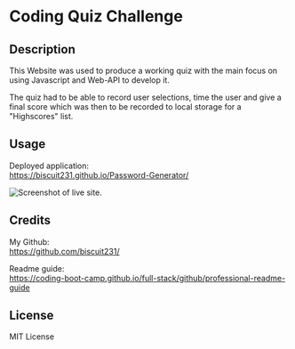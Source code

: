 # Coding Quiz Challenge

## Description

This Website was used to produce a working quiz with the main focus on using Javascript and Web-API to develop it.

The quiz had to be able to record user selections, time the user and give a final score which was then to be recorded to local storage for a "Highscores" list.
 

## Usage

Deployed application:  
https://biscuit231.github.io/Password-Generator/ 


![Screenshot of live site.](./assets/Images/passGenPic.png)

## Credits

My Github:  
https://github.com/biscuit231/


Readme guide:  
https://coding-boot-camp.github.io/full-stack/github/professional-readme-guide


## License

MIT License
